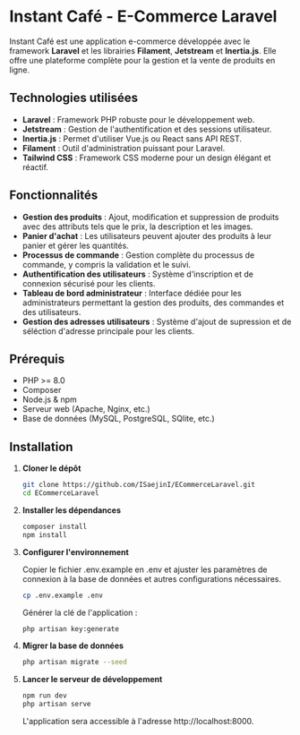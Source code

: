 # Instant Café - E-Commerce Laravel

Instant Café est une application e-commerce développée avec le framework **Laravel** et les librairies **Filament**, **Jetstream** et **Inertia.js**. Elle offre une plateforme complète pour la gestion et la vente de produits en ligne.

## Technologies utilisées

- **Laravel** : Framework PHP robuste pour le développement web.
- **Jetstream** : Gestion de l'authentification et des sessions utilisateur.
- **Inertia.js** : Permet d'utiliser Vue.js ou React sans API REST.
- **Filament** : Outil d'administration puissant pour Laravel.
- **Tailwind CSS** : Framework CSS moderne pour un design élégant et réactif.

## Fonctionnalités

- **Gestion des produits** : Ajout, modification et suppression de produits avec des attributs tels que le prix, la description et les images.
- **Panier d'achat** : Les utilisateurs peuvent ajouter des produits à leur panier et gérer les quantités.
- **Processus de commande** : Gestion complète du processus de commande, y compris la validation et le suivi.
- **Authentification des utilisateurs** : Système d'inscription et de connexion sécurisé pour les clients.
- **Tableau de bord administrateur** : Interface dédiée pour les administrateurs permettant la gestion des produits, des commandes et des utilisateurs.
- **Gestion des adresses utilisateurs** : Système d'ajout de supression et de séléction d'adresse principale pour les clients.

## Prérequis

- PHP >= 8.0
- Composer
- Node.js & npm
- Serveur web (Apache, Nginx, etc.)
- Base de données (MySQL, PostgreSQL, SQlite, etc.)

## Installation

1. **Cloner le dépôt**

   ```bash
   git clone https://github.com/ISaejinI/ECommerceLaravel.git
   cd ECommerceLaravel
   ```

2. **Installer les dépendances**

   ```bash
   composer install
   npm install
   ```

3. **Configurer l'environnement**

    Copier le fichier .env.example en .env et ajuster les paramètres de connexion à la base de données et autres configurations nécessaires.

   ```bash
   cp .env.example .env
   ```
   Générer la clé de l'application :
   ```bash
   php artisan key:generate
   ```

4. **Migrer la base de données**

    ```bash
    php artisan migrate --seed
    ```

5. **Lancer le serveur de développement**

    ```bash
    npm run dev
    php artisan serve
    ```
    L'application sera accessible à l'adresse http://localhost:8000.